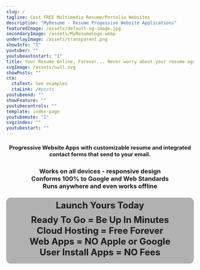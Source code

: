 ```yaml
---
slug: /
tagline: Cost FREE Multimedia Resume/Portolio Websites
description: "MyResume - Resume Progessive Website Applications"
featuredImage: /assets/default-og-image.jpg
secondaryImage: /assets/MyResumeLogo.webp
underlayImage: /assets/transparent.png
showInfo: "1"
youtuber: ""
youtubeautostart: "1"
title: Your Resume Online, Forever... Never worry about your resume again.
svgImage: /assets/null.svg
showPosts: ""
cta:
  ctaText: See examples
  ctaLink: /#posts
youtubeend: ""
showFeature: ""
youtubecontrols: ""
template: index-page
youtubemute: "1"
svgzindex: ""
youtubestart: ""
---
```

<h3 class="" style="color:; font-weight:bold; font-size:105%; margin:1rem 0; text-align:center; padding:5px; border-radius:12px;">
Progressive Website Apps with customizable resume and integrated contact forms that send to your email. </h3>

<h3 class="" style="color:; margin:1rem 0; text-align:center; padding:5px; border-radius:12px;">
Works on all devices - responsive design
<br />
Conforms 100% to Google and Web Standards 
<br />
Runs anywhere and even works offline
<br />
 </h3>


 <div class="" style=" background:rgba(0,0,0,0.30); padding: 1rem 2rem; border: 0px double rgb(255, 255, 255); border-radius: 12px;"><h2 class="title1 txtshadow-header" style="position: relative; text-align: center; float: none; margin: 0px; padding: 0px; font-size: 1.5rem;"><span class="" style="font-size: 100%; font-weight: bold; border-radius: 12px; margin-top: -10px; position: absolute; width: 100%; display: flex; justify-content: center; border: 0px solid rgb(0, 0, 0);">Launch Yours Today</span>
 <br />
 Ready To Go = Be Up In Minutes<br />
<!-- Serverless Cloud Based = FREE<br /> -->
Cloud Hosting = Free Forever<br />
Web Apps = NO Apple or Google
<br />
<span  className="neonText2">User Install Apps = NO Fees<br />



 
 <!-- <br><span style="font-size: 90%;">Fast | Flexible | Secure | Features</span><br><br> -->

<!-- <h3 class="" style="color:; font-weight:bold; font-size:115%; margin:1rem 0; text-align:center; padding:5px; border-radius:12px;"> Built for artists, photographers, musicians, and others who want their resume online forever and to stand out from the crowd.
</h3> -->

<!-- <blockquote>
<p>MyResume produce top-notch SEO-minded content that ranks incredibly well in Google page rankings. It has everything! Social Media sites auto import Website previews with descriptions. It makes things SO easy, just click to share!</p>
<div style="text-align:right; padding-right:20%;"> – Satisfied MyResume User</div>
</blockquote> -->